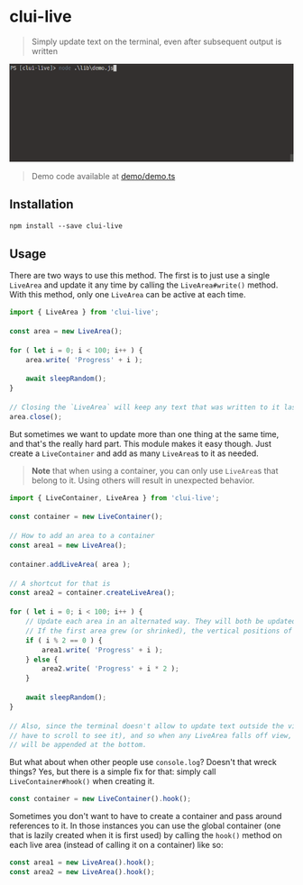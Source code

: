 # clui-live
> Simply update text on the terminal, even after subsequent output is written

![Running the demo file demo/demo.ts](demo/demo.gif)
> Demo code available at [demo/demo.ts](demo/demo.ts)

## Installation
```shell
npm install --save clui-live
```

## Usage

There are two ways to use this method. The first is to just use a single `LiveArea` and update it any time by calling the `LiveArea#write()` method. With this method, only one `LiveArea` can be active at each time.
```typescript
import { LiveArea } from 'clui-live';

const area = new LiveArea();

for ( let i = 0; i < 100; i++ ) {
    area.write( 'Progress' + i );

    await sleepRandom();
}

// Closing the `LiveArea` will keep any text that was written to it last on screen and prevent any further updates. To avoid that, call area.clear().close() instead
area.close();
```

But sometimes we want to update more than one thing at the same time, and that's the really hard part. This module makes it easy though.
Just create a `LiveContainer` and add as many `LiveArea`s to it as needed. 

> **Note** that when using a container, you can only use `LiveArea`s that belong to it. Using others will result in unexpected behavior.

```typescript
import { LiveContainer, LiveArea } from 'clui-live';

const container = new LiveContainer();

// How to add an area to a container
const area1 = new LiveArea();

container.addLiveArea( area );

// A shortcut for that is
const area2 = container.createLiveArea();

for ( let i = 0; i < 100; i++ ) {
    // Update each area in an alternated way. They will both be updated in place
    // If the first area grew (or shrinked), the vertical positions of all areas below would adjust accordingly
    if ( i % 2 == 0 ) {
        area1.write( 'Progress' + i );
    } else {
        area2.write( 'Progress' + i * 2 );
    }

    await sleepRandom();
}

// Also, since the terminal doesn't allow to update text outside the viewport (when the text is above the buffer and you would
// have to scroll to see it), and so when any LiveArea falls off view, it's state is "forgotten" and when it updates next it 
// will be appended at the bottom.
```

But what about when other people use `console.log`? Doesn't that wreck things? Yes, but there is a simple fix for that: simply call `LiveContainer#hook()` when creating it.

```typescript
const container = new LiveContainer().hook();
```

Sometimes you don't want to have to create a container and pass around references to it. In those instances you can use the global container (one that is lazily created when it is first used) by calling the `hook()` method on each live area (instead of calling it on a container) like so:
```typescript
const area1 = new LiveArea().hook();
const area2 = new LiveArea().hook();
```
